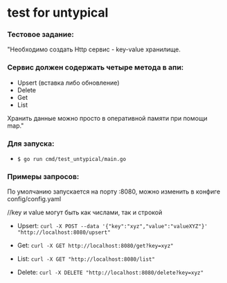 # test for untypical

### Тестовое задание:
"Необходимо создать Http сервис - key-value хранилище. 
### Сервис должен содержать четыре метода в апи:
 - Upsert (вставка либо обновление)
 - Delete
 - Get
 - List

 Хранить данные можно просто в оперативной памяти при помощи map."

### Для запуска:
* `$ go run cmd/test_untypical/main.go`

### Примеры запросов:
По умолчанию запускается на порту :8080, можно изменить в конфиге config/config.yaml

//key и value могут быть как числами, так  и строкой
* Upsert: `curl -X POST --data '{"key":"xyz","value":"valueXYZ"}' "http://localhost:8080/upsert"`


* Get: `curl -X GET http://localhost:8080/get?key=xyz"`
  

* List: `curl -X GET "http://localhost:8080/list"`
  

* Delete: `curl -X DELETE "http://localhost:8080/delete?key=xyz"`
